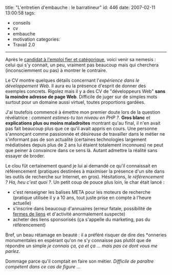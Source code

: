 title: "L'entretien d'embauche : le barratineur"
id: 446
date: 2007-02-11 13:00:58
tags:
- conseils
- cv
- embauche
- motivation
categories:
- Travail 2.0
---

Après le [candidat à l'emploi fier et catégorique](https://oncletom.io/2007/02/10/entretien-embauche-exces-confiance/), voici venir sa nemesis : celui qui s'y connait, un peu, vraiment pas beaucoup mais qui cherchera (inconsciemment ou pas) à montrer le contraire.
<!--more-->
Le CV montre quelques détails concernant l'_expérience dans le développement Web_. Il aura eu la présence d'esprit de donner des exemples concrets. Rigolez mais il y a des CV de "développeurs Web" **sans la moindre adresse de page Web**. Difficile de juger sur de simples mots surtout pour un domaine aussi virtuel, toutes proportions gardées.

J'ai toutefois commencé à émettre mon premier doute lors de la question révélatrice : <cite>comment estimes-tu ton niveau en PHP ?</cite>. **Gros blanc** et **explications plus ou moins maladroites** montrant qu'au final, il n'en avait pas fait beaucoup plus que ce qu'il avait appris en cours. Une personne s'annonçant comme passionnée et désireuse de travailler dans le métier ne s'informant pas de son actualité (certaines technologies largement médiatisées depuis plus de 2 ans lui étaient totalement inconnues) ne peut que peiner à convaincre dans ce sens là. Autant admettre la réalité sans essayer de broder.

Le clou fût certainement quand je lui ai demandé ce qu'il connaissait en référencement (pratiques destinées à maximiser la présence d'un site dans les outils de recherche sur Internet, en gros). Hésitations, <cite>le référencement ? Ha, heu c'est quoi ?</cite>. Un petit coup de pouce plus loin, le char était lancé :

*   c'est renseigner les balises META pour les moteurs de recherche (pratique utilisée il y a 10 ans, tout juste prise en compte à l'heure actuelle)
*   s'inscrire dans beaucoup d'annuaires (erreur fatale, possibilité de [fermes de liens](http://www.dicodunet.com/definitions/referencement/ferme-de-liens.htm) et d'activité anormalement suspecte)
*   acheter des liens sponsorisés (ça s'appelle du marketing, pas du référencement)

Bref, un beau rétamage en beauté : il a préféré risquer de dire des *onneries monumentales en espérant qu'on ne s'y connaisse pas plutôt que de répondre un simple <cite>je connais ça, ça et ça ... mais pas ce dont vous me parlez</cite>.

Dommage parce qu'il comptait en faire son métier. _Difficile de paraître compétent dans ce cas de figure_ ...